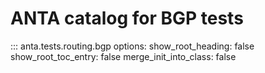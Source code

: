 <!--
  ~ Copyright (c) 2023-2024 Arista Networks, Inc.
  ~ Use of this source code is governed by the Apache License 2.0
  ~ that can be found in the LICENSE file.
  -->

# ANTA catalog for BGP tests

::: anta.tests.routing.bgp
    options:
      show_root_heading: false
      show_root_toc_entry: false
      merge_init_into_class: false

